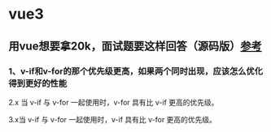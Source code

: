 # vue3

## 用vue想要拿20k，面试题要这样回答（源码版）[参考](https://juejin.cn/post/7017693252820303903)

### 1、v-if和v-for的那个优先级更高，如果两个同时出现，应该怎么优化得到更好的性能

2.x 当 v-if 与 v-for 一起使用时，v-for 具有比 v-if 更高的优先级。

3.x当 v-if 与 v-for 一起使用时，v-if 具有比 v-for 更高的优先级。
